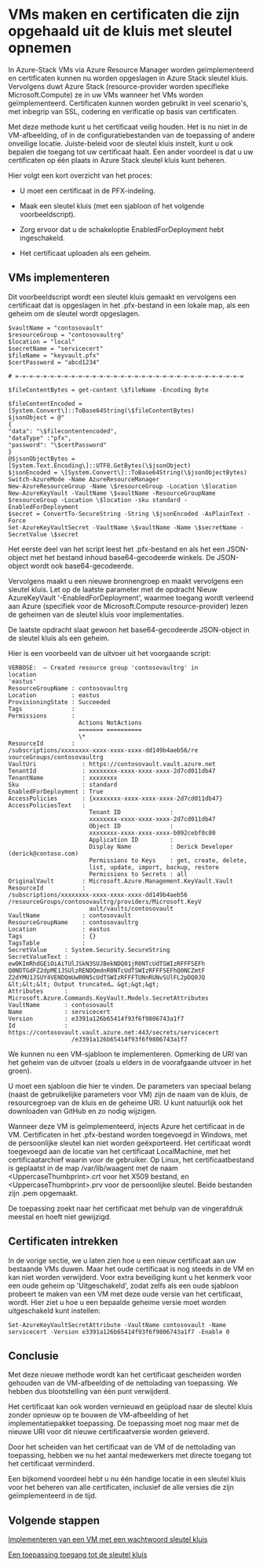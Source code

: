 <properties
    pageTitle="Implementeer een VM met een certificaat met Azure Stack sleutel kluis | Microsoft Azure"
    description="Meer informatie over hoe een VM implementeren en invoeren van een certificaat van Azure Stack sleutel kluis"
    services="azure-stack"
    documentationCenter=""
    authors="rlfmendes"
    manager="natmack"
    editor=""/>

<tags
    ms.service="azure-stack"
    ms.workload="na"
    ms.tgt_pltfrm="na"
    ms.devlang="na"
    ms.topic="get-started-article"
    ms.date="09/26/2016"
    ms.author="ricardom"/>

# <a name="create-vms-and-include-certificates-retrieved-from-key-vault"></a>VMs maken en certificaten die zijn opgehaald uit de kluis met sleutel opnemen

In Azure-Stack VMs via Azure Resource Manager worden geïmplementeerd en certificaten kunnen nu worden opgeslagen in Azure Stack sleutel kluis. Vervolgens duwt Azure Stack (resource-provider worden specifieke Microsoft.Compute) ze in uw VMs wanneer het VMs worden geïmplementeerd. Certificaten kunnen worden gebruikt in veel scenario's, met inbegrip van SSL, codering en verificatie op basis van certificaten.

Met deze methode kunt u het certificaat veilig houden. Het is nu niet in de VM-afbeelding, of in de configuratiebestanden van de toepassing of andere onveilige locatie. Juiste-beleid voor de sleutel kluis instelt, kunt u ook bepalen die toegang tot uw certificaat haalt. Een ander voordeel is dat u uw certificaten op één plaats in Azure Stack sleutel kluis kunt beheren.

Hier volgt een kort overzicht van het proces:

-   U moet een certificaat in de PFX-indeling.

-   Maak een sleutel kluis (met een sjabloon of het volgende voorbeeldscript).

-   Zorg ervoor dat u de schakeloptie EnabledForDeployment hebt ingeschakeld.

-   Het certificaat uploaden als een geheim.

## <a name="deploying-vms"></a>VMs implementeren

Dit voorbeeldscript wordt een sleutel kluis gemaakt en vervolgens een certificaat dat is opgeslagen in het .pfx-bestand in een lokale map, als een geheim om de sleutel wordt opgeslagen.

    $vaultName = "contosovault"
    $resourceGroup = "contosovaultrg"
    $location = "local"
    $secretName = "servicecert"
    $fileName = "keyvault.pfx"
    $certPassword = "abcd1234"

    # =-=-=-=-=-=-=-=-=-=-=-=-=-=-=-=-=-=-=-=-=-=-=-=-=-=-=-=-=-=-=-=-=

    $fileContentBytes = get-content \$fileName -Encoding Byte

    $fileContentEncoded =
    [System.Convert\]::ToBase64String(\$fileContentBytes)
    $jsonObject = @"
    {
    "data": "\$filecontentencoded",
    "dataType" :"pfx",
    "password": "\$certPassword"
    }
    @$jsonObjectBytes = [System.Text.Encoding\]::UTF8.GetBytes(\$jsonObject)
    $jsonEncoded = \[System.Convert\]::ToBase64String(\$jsonObjectBytes)
    Switch-AzureMode -Name AzureResourceManager
    New-AzureResourceGroup -Name \$resourceGroup -Location \$location
    New-AzureKeyVault -VaultName \$vaultName -ResourceGroupName
    $resourceGroup -Location \$location -sku standard -EnabledForDeployment
    $secret = ConvertTo-SecureString -String \$jsonEncoded -AsPlainText -Force
    Set-AzureKeyVaultSecret -VaultName \$vaultName -Name \$secretName -SecretValue \$secret

Het eerste deel van het script leest het .pfx-bestand en als het een JSON-object met het bestand inhoud base64-gecodeerde winkels. De JSON-object wordt ook base64-gecodeerde.

Vervolgens maakt u een nieuwe bronnengroep en maakt vervolgens een sleutel kluis. Let op de laatste parameter met de opdracht Nieuw AzureKeyVault '-EnabledForDeployment', waarmee toegang wordt verleend aan Azure (specifiek voor de Microsoft.Compute resource-provider) lezen de geheimen van de sleutel kluis voor implementaties.

De laatste opdracht slaat gewoon het base64-gecodeerde JSON-object in de sleutel kluis als een geheim.

Hier is een voorbeeld van de uitvoer uit het voorgaande script:

    VERBOSE:  – Created resource group 'contosovaultrg' in
    location
    'eastus'
    ResourceGroupName : contosovaultrg
    Location          : eastus
    ProvisioningState : Succeeded
    Tags              :
    Permissions       :
                        Actions NotActions
                        ======= ==========
                        \*
    ResourceId        :
    /subscriptions/xxxxxxxx-xxxx-xxxx-xxxx-dd149b4aeb56/re
    sourceGroups/contosovaultrg
    VaultUri             : https://contosovault.vault.azure.net
    TenantId             : xxxxxxxx-xxxx-xxxx-xxxx-2d7cd011db47
    TenantName           : xxxxxxxx
    Sku                  : standard
    EnabledForDeployment : True
    AccessPolicies       : {xxxxxxxx-xxxx-xxxx-xxxx-2d7cd011db47}
    AccessPoliciesText   :
                           Tenant ID              :
                           xxxxxxxx-xxxx-xxxx-xxxx-2d7cd011db47
                           Object ID              :
                           xxxxxxxx-xxxx-xxxx-xxxx-b092cebf0c80
                           Application ID         :
                           Display Name           : Derick Developer  (derick@contoso.com)
                           Permissions to Keys    : get, create, delete,
                           list, update, import, backup, restore
                           Permissions to Secrets : all
    OriginalVault        : Microsoft.Azure.Management.KeyVault.Vault
    ResourceId           :
    /subscriptions/xxxxxxxx-xxxx-xxxx-xxxx-dd149b4aeb56                 
    /resourceGroups/contosovaultrg/providers/Microsoft.KeyV
                           ault/vaults/contosovault
    VaultName            : contosovault
    ResourceGroupName    : contosovaultrg
    Location             : eastus
    Tags                 : {}
    TagsTable            :
    SecretValue     : System.Security.SecureString
    SecretValueText :
    ew0KImRhdGEiOiAiTUlJSkN3SUJBekNDQ01jR0NTcUdTSWIzRFFFSEFh
    Q0NDTGdFZ2dpME1JSUlzRENDQmdnR0NTcUdTSWIzRFFFSEFhQ0NCZmtF           
    Z2dYMU1JSUY4VENDQmUwR0N5cUdTSWIzRFFFTUNnRUNvSUlFL2pDQ0JQ
    &lt;&lt;&lt; Output truncated… &gt;&gt;&gt;
    Attributes      :
    Microsoft.Azure.Commands.KeyVault.Models.SecretAttributes
    VaultName       : contosovault
    Name            : servicecert
    Version         : e3391a126b65414f93f6f9806743a1f7
    Id              :
    https://contosovault.vault.azure.net:443/secrets/servicecert
                      /e3391a126b65414f93f6f9806743a1f7

We kunnen nu een VM-sjabloon te implementeren. Opmerking de URI van het geheim van de uitvoer (zoals u elders in de voorafgaande uitvoer in het groen).

U moet een sjabloon die hier te vinden. De parameters van speciaal belang (naast de gebruikelijke parameters voor VM) zijn de naam van de kluis, de resourcegroep van de kluis en de geheime URI. U kunt natuurlijk ook het downloaden van GitHub en zo nodig wijzigen.

Wanneer deze VM is geïmplementeerd, injects Azure het certificaat in de VM.
Certificaten in het .pfx-bestand worden toegevoegd in Windows, met de persoonlijke sleutel kan niet worden geëxporteerd. Het certificaat wordt toegevoegd aan de locatie van het certificaat LocalMachine, met het certificaatarchief waarin voor de gebruiker. Op Linux, het certificaatbestand is geplaatst in de map /var/lib/waagent met de naam &lt;UppercaseThumbprint&gt;.crt voor het X509 bestand, en &lt;UppercaseThumbprint&gt;.prv voor de persoonlijke sleutel.
Beide bestanden zijn .pem opgemaakt.

De toepassing zoekt naar het certificaat met behulp van de vingerafdruk meestal en hoeft niet gewijzigd.

## <a name="retiring-certificates"></a>Certificaten intrekken


In de vorige sectie, we u laten zien hoe u een nieuw certificaat aan uw bestaande VMs duwen. Maar het oude certificaat is nog steeds in de VM en kan niet worden verwijderd. Voor extra beveiliging kunt u het kenmerk voor een oude geheim op 'Uitgeschakeld', zodat zelfs als een oude sjabloon probeert te maken van een VM met deze oude versie van het certificaat, wordt. Hier ziet u hoe u een bepaalde geheime versie moet worden uitgeschakeld kunt instellen:

    Set-AzureKeyVaultSecretAttribute -VaultName contosovault -Name servicecert -Version e3391a126b65414f93f6f9806743a1f7 -Enable 0

## <a name="conclusion"></a>Conclusie


Met deze nieuwe methode wordt kan het certificaat gescheiden worden gehouden van de VM-afbeelding of de nettolading van toepassing. We hebben dus blootstelling van één punt verwijderd.

Het certificaat kan ook worden vernieuwd en geüpload naar de sleutel kluis zonder opnieuw op te bouwen de VM-afbeelding of het implementatiepakket toepassing. De toepassing moet nog maar met de nieuwe URI voor dit nieuwe certificaatversie worden geleverd.

Door het scheiden van het certificaat van de VM of de nettolading van toepassing, hebben we nu het aantal medewerkers met directe toegang tot het certificaat verminderd.

Een bijkomend voordeel hebt u nu één handige locatie in een sleutel kluis voor het beheren van alle certificaten, inclusief de alle versies die zijn geïmplementeerd in de tijd.

## <a name="next-steps"></a>Volgende stappen

[Implementeren van een VM met een wachtwoord sleutel kluis](azure-stack-kv-deploy-vm-with-secret.md)

[Een toepassing toegang tot de sleutel kluis](azure-stack-kv-sample-app.md)